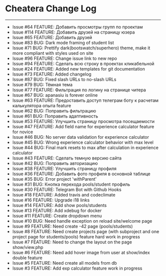 # Cheatera Change Log

------------------------
- Issue #64  FEATURE: Добавить просмотры групп по проектам
- Issue #114 FEATURE: Добавить друзей на страницу юзера
- Issue #65  FEATURE: Добавить друзей
- Issue #83  BUG: Dark mode framing of student list
- Issue #71  BUG: Prettify dark(bootswatch/superhero) theme, make it more compliant with styles used on site
- Issue #96  FEATURE: Change issue link to new repo
- Issue #94  FEATURE: Сделать всю строку в проектах кликабельной
- Issue #24  FEATURE: Added new templates for git documentation
- Issue #73  FEATURE: Added changelog
- Issue #87  BUG: Fixed slash URLs to no-slash URLs
- Issue #79  BUG: Тёмная тема
- Issue #77  FEATURE: Фильтрация по логину на странице читера
- Issue #67  BUG: apanasiu is forever online
- Issue #63  FEATURE: Предоставить доступ телеграм боту к расчетам калькулятора опыта feature
- Issue #62  BUG: Поправить фильтрацию
- Issue #61  BUG: Поправить адаптивность
- Issue #53  FEATURE: Улучшить страницу просмотра посещаемости
- Issue #47  FEATURE: Add field name for experience calculator feature for novice
- Issue #46  BUG: No server data validation for experience calculator
- Issue #45  BUG: Wrong experience calculator behavior with max level
- Issue #44  BUG: Final mark resets to max after calculation in experience calculator
- Issue #43  FEATURE: Сделать темную версию сайта
- Issue #42  BUG: Поправить авторизацию
- Issue #38  FEATURE: Улучшить страницу профиля
- Issue #36  FEATURE: Добавить фото профиля в основной таблице
- Issue #35  BUG: Error project 'withParent'
- Issue #31  BUG: Кнопка перехода pools/student профиль
- Issue #30  FEATURE: Telegram Bot with Github Hooks
- Issue #18  FEATURE: Added travis and codeclimate
- Issue #16  FEATURE: Upgrade i18 links
- Issue #14  FEATURE: Add show pools/students
- Issue #13  FEATURE: Add xdebug for docker
- Issue #11  FEATURE: Create dropdown menu
- Issue #10  BUG: Need handle exception on reload site/welcome page
- Issue #9   FEATURE: Need create -42 page (pools/students)
- Issue #8   FEATURE: Need create projects page (with subproject and one project page for students/pools) feature hard work in progress
- Issue #7   FEATURE: Need to change the layout on the page show/view.php
- Issue #6   FEATURE: Need add hover image from user at show/index double feature
- Issue #5   FEATURE: Need create all models from db
- Issue #3   FEATURE: Add exp calculator feature work in progress
